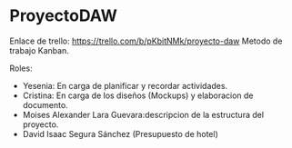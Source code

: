 # ProyectoDAW
 
Enlace de trello: https://trello.com/b/pKbitNMk/proyecto-daw
Metodo de trabajo Kanban.

Roles:
- Yesenia: En carga de planificar y recordar actividades.
- Cristina: En carga de los diseños (Mockups) y elaboracion de documento.
- Moises Alexander Lara Guevara:descripcion de la estructura del proyecto.
- David Isaac Segura Sánchez (Presupuesto de hotel)
